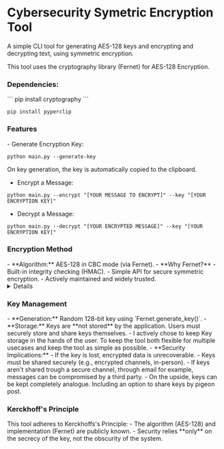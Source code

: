 # Cybersecurity Symetric Encryption Tool
A simple CLI tool for generating AES-128 keys and encrypting and decrypting text, using symmetric encryption.

This tool uses the cryptography library (Fernet) for AES-128 Encryption. 

<h3>Dependencies:</h3>
``` pip install cryptography ```

``` pip install pyperclip ```

<h3>Features</h3>
- Generate Encryption Key: 

```python main.py --generate-key```

On key generation, the key is automatically copied to the clipboard.

- Encrypt a Message:

```python main.py --encrypt "[YOUR MESSAGE TO ENCRYPT]" --key "[YOUR ENCRYPTION KEY]"```

- Decrypt a Message:

```python main.py --decrypt "[YOUR ENCRYPTED MESSAGE]" --key "[YOUR ENCRYPTION KEY]"```


<h3>Encryption Method</h3>
- **Algorithm:** AES-128 in CBC mode (via Fernet).
- **Why Fernet?**
  - Built-in integrity checking (HMAC).
  - Simple API for secure symmetric encryption.
  - Actively maintained and widely trusted.
<details>

```Fernet.generate_key()``` generates a 256-bit key (32 bytes).
- This key gets split into 2 parts internally:
  - 128 bits for the AES-128 encryption of the message.
  - 128 bits for HMAC-SHA256 which is used for integrity and authentication.
- The key is encoded in base64 for easy exchange while staying crypthographically strong.

A Fernet message consists of the following components (all base64-encoded and concatenated with a $ separator):
```Version (8 bits) | Timestamp (64 bits) | IV (128 bits) | Ciphertext | HMAC (256 bits)```
- Version identifies the Fernet Protocol version.
- Timestamp prevents replay attacks by limiting the messages validity.
- IV (Initialization Vector) is a random value ensuring the same input does not produce the same ciphertext twice.
- Ciphertext is the actual encrypted data using AES-128-CBC.
- HMAC is a hash-based message authentication code (SHA256) that verifies the message's integrity.

Fernet is secure because:

- AES-128 is a well-tested and widely accepted symmetric algorithm. While AES-256 is theoretically stronger, AES-128 is already secure enough for most applications and is faster.
- HMAC-SHA256 protects against message tampering (e.g., by a man-in-the-middle attacker).
- Per-message IV ensures semantic security—identical messages produce different ciphertexts.
- The timestamp prevents replay attacks by limiting the message's validity period.

</details>

<h3>Key Management</h3>
- **Generation:** Random 128-bit key using `Fernet.generate_key()`.
- **Storage:** Keys are **not stored** by the application. Users must securely store and share keys themselves.
  - I actively chose to keep Key storage in the hands of the user. To keep the tool both flexible for multiple usecases and keep the tool as simple as possible.
- **Security Implications:**
  - If the key is lost, encrypted data is unrecoverable.
  - Keys must be shared securely (e.g., encrypted channels, in-person).
  - If keys aren't shared trough a secure channel, through email for example, messages can be compromised by a third party.
  - On the upside, keys can be kept completely analogue. Including an option to share keys by pigeon post.

<h3>Kerckhoff's Principle</h3>
This tool adheres to Kerckhoffs's Principle:
- The algorithm (AES-128) and implementation (Fernet) are publicly known.
- Security relies **only** on the secrecy of the key, not the obscurity of the system.